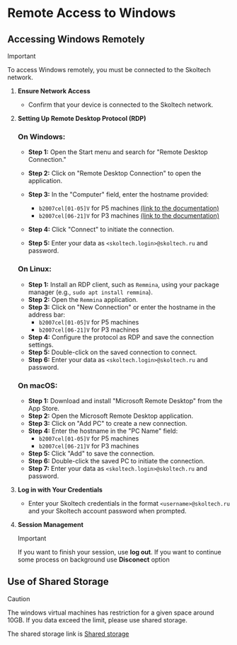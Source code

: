# Remote Access to Windows

## Accessing Windows Remotely

> [!IMPORTANT]
> To access Windows remotely, you must be connected to the Skoltech network.

1. **Ensure Network Access**
   - Confirm that your device is connected to the Skoltech network.

2. **Setting Up Remote Desktop Protocol (RDP)**

   ### On Windows:
   - **Step 1:** Open the Start menu and search for "Remote Desktop Connection."
   - **Step 2:** Click on "Remote Desktop Connection" to open the application.
   - **Step 3:** In the "Computer" field, enter the hostname provided:
     - `b2007cel[01-05]V` for P5 machines [(link to the documentation)](https://sci.skoltech.ru/eng_class/software_and_infrastructure)
     - `b2007cel[06-21]V` for P3 machines [(link to the documentation)](https://sci.skoltech.ru/eng_class/software_and_infrastructure)

   - **Step 4:** Click "Connect" to initiate the connection.
   - **Step 5:** Enter your data as `<skoltech.login>@skoltech.ru` and password.

   ### On Linux:
   - **Step 1:** Install an RDP client, such as `Remmina`, using your package manager (e.g., `sudo apt install remmina`).
   - **Step 2:** Open the `Remmina` application.
   - **Step 3:** Click on "New Connection" or enter the hostname in the address bar:
     - `b2007cel[01-05]V` for P5 machines
     - `b2007cel[06-21]V` for P3 machines
   - **Step 4:** Configure the protocol as RDP and save the connection settings.
   - **Step 5:** Double-click on the saved connection to connect.
   - **Step 6:** Enter your data as `<skoltech.login>@skoltech.ru` and password.

   ### On macOS:
   - **Step 1:** Download and install "Microsoft Remote Desktop" from the App Store.
   - **Step 2:** Open the Microsoft Remote Desktop application.
   - **Step 3:** Click on "Add PC" to create a new connection.
   - **Step 4:** Enter the hostname in the "PC Name" field:
     - `b2007cel[01-05]V` for P5 machines
     - `b2007cel[06-21]V` for P3 machines
   - **Step 5:** Click "Add" to save the connection.
   - **Step 6:** Double-click the saved PC to initiate the connection.
   - **Step 7:** Enter your data as `<skoltech.login>@skoltech.ru` and password.


3. **Log in with Your Credentials**
   - Enter your Skoltech credentials in the format `<username>@skoltech.ru` and your Skoltech account password when prompted.

4. **Session Management**
   > [!IMPORTANT]
   > If you want to finish your session, use **log out**. If you want to continue some process on background use **Disconect** option


## Use of Shared Storage

> [!CAUTION]
> The windows virtual machines has restriction for a given space around 10GB. If you data exceed the limit, please use shared storage.

The shared storage link is [Shared storage](https://sci.skoltech.ru/eng_class/storage)


